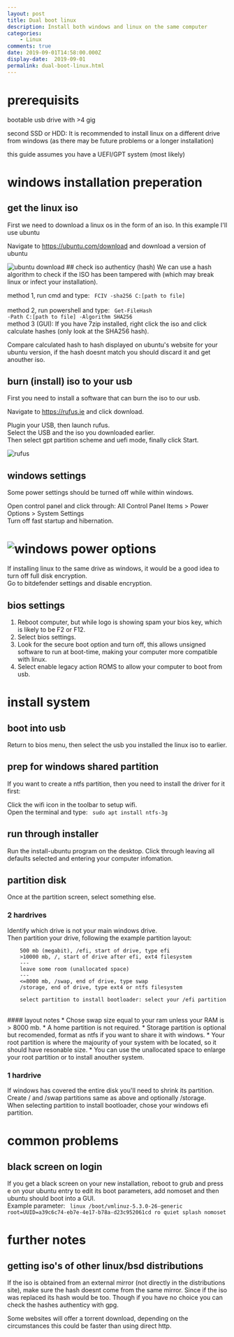 ```yaml
---
layout: post
title: Dual boot linux
description: Install both windows and linux on the same computer
categories:
    - Linux
comments: true
date: 2019-09-01T14:58:00.000Z
display-date:  2019-09-01
permalink: dual-boot-linux.html
---
```


# prerequisits
bootable usb drive with >4 gig

second SSD or HDD: It is recommended to install linux on a different drive from windows
    (as there may be future problems or a longer installation)

this guide assumes you have a UEFI/GPT system (most likely)


# windows installation preperation
## get the linux iso 
First we need to download a linux os in the form of an iso. In this example I'll use ubuntu

Navigate to <a href="https://ubuntu.com/download"> https://ubuntu.com/download</a>
 and download a version of ubuntu 

<img src="/assets/images/posts/dualboot-linux/ubuntu_download.png" alt="ubuntu download" />
## check iso authenticy (hash)
We can use a hash algorithm to check if the ISO has been tampered with (which may break linux or infect your installation).

method 1, run cmd and type: <code> FCIV -sha256 C:\[path to file]  </code> <br /> 
method 2, run powershell and type: <code> Get-FileHash -Path C:\[path to file] -Algorithm SHA256 </code> <br />
method 3 (GUI): If you have 7zip installed, right click the iso and click calculate hashes (only look at the SHA256 hash).

Compare calculated hash to hash displayed on ubuntu's website for your ubuntu version, if the hash doesnt match you should discard it and get anouther iso.

## burn (install) iso to your usb
First you need to install a software that can burn the iso to our usb.

Navigate to <a href="https://rufus.ie">https://rufus.ie</a> and click download.

Plugin your USB, then launch rufus. <br />
Select the USB and the iso you downloaded earlier. <br />
Then select gpt partition scheme and uefi mode, finally click Start.

<img src="/assets/images/posts/dualboot-linux/rufus.png" alt="rufus" /><br />
## windows settings
Some power settings should be turned off while within windows.

Open control panel and click through: All Control Panel Items > Power Options > System Settings <br />
Turn off fast startup and hibernation.
# <img src="/assets/images/posts/dualboot-linux/power_options.png" alt="windows power options" /><br />
If installing linux to the same drive as windows, it would be a good idea to turn off full disk encryption. <br />
Go to bitdefender settings and disable encryption.

## bios settings
1. Reboot computer, but while logo is showing spam your bios key, which is likely to be F2 or F12. 
2. Select bios settings.
3. Look for the secure boot option and turn off, this allows unsigned software to run at boot-time, making your computer more compatible with linux.
4. Select enable legacy action ROMS to allow your computer to boot from usb.

<!-- <img src="/assets/images/posts/dualboot-linux/bios_settings.png" alt="bios settings" /> -->
# install system
## boot into usb
Return to bios menu, then select the usb you installed the linux iso to earlier.
## prep for windows shared partition
If you want to create a ntfs partition, then you need to install the driver for it first:

Click the wifi icon in the toolbar to setup wifi. <br />
Open the terminal and type: <code> sudo apt install ntfs-3g </code>

## run through installer
Run the install-ubuntu program on the desktop.
Click through leaving all defaults selected and entering your computer infomation.

## partition disk
Once at the partition screen, select something else.
### 2 hardrives
Identify which drive is not your main windows drive. <br />
Then partition your drive, following the example partition layout:
```
    500 mb (megabit), /efi, start of drive, type efi
    >10000 mb, /, start of drive after efi, ext4 filesystem
    ---
    leave some room (unallocated space)
    ---
    <=8000 mb, /swap, end of drive, type swap
    /storage, end of drive, type ext4 or ntfs filesystem

    select partition to install bootloader: select your /efi partition
```
<br />
#### layout notes
* Chose swap size equal to your ram unless your RAM is > 8000 mb.
* A home partition is not required.
* Storage partition is optional but recomended, format as ntfs if you want to share it with windows.
* Your root partition is where the majourity of your system with be located, so it should have resonable size.
* You can use the unallocated space to enlarge your root partition or to install anouther system.

### 1 hardrive
If windows has covered the entire disk you'll need to shrink its partition. <br />
Create / and /swap partitions same as above and optionally /storage. <br />
When selecting partition to install bootloader, chose your windows efi partition.

# common problems
## black screen on login
If you get a black screen on your new installation, reboot to grub and press e on your ubuntu entry to edit its boot parameters,
add nomoset and then ubuntu should boot into a GUI. <br />
Example parameter: <code>
linux /boot/vmlinuz-5.3.0-26-generic root=UUID=a39c6c74-eb7e-4e17-b78a-d23c952061cd ro  quiet splash nomoset
</code>

# further notes
## getting iso's of other linux/bsd distributions
If the iso is obtained from an external mirror (not directly in the distributions site), make sure the hash doesnt come from the same mirror. Since if the iso was replaced its hash would be too.
Though if you have no choice you can check the hashes authenticy with gpg.

Some websites will offer a torrent download, depending on the circumstances this could be faster than using direct http.

